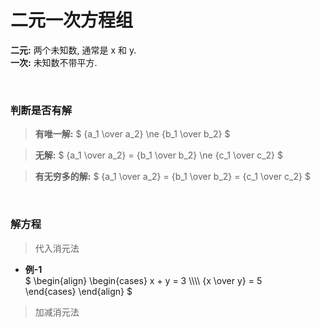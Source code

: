 
# 二元一次方程组  
**二元:** 两个未知数, 通常是 x 和 y.  
**一次:** 未知数不带平方.  


&nbsp;  
### 判断是否有解  
> **有唯一解:** $ {a_1 \over a_2} \ne {b_1 \over b_2}  $  


> **无解:** $ {a_1 \over a_2} = {b_1 \over b_2} \ne {c_1 \over c_2} $  


> **有无穷多的解:** $ {a_1 \over a_2} = {b_1 \over b_2} = {c_1 \over c_2} $  


&nbsp;  
### 解方程  

> 代入消元法  

- **例-1**  
$
\begin{align}
    \begin{cases}
        x + y = 3 \\\\\\\\
        {x \over y} = 5  
    \end{cases}
\end{align}
$

> 加减消元法  


